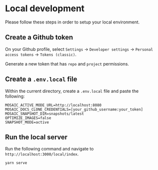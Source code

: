 # Local development

Please follow these steps in order to setup your local environment.

## Create a Github token

On your Github profile, select `Settings` &#8594; `Developer settings` &#8594; `Personal access tokens` &#8594; `Tokens (classic)`.

Generate a new token that has `repo` and `project` permissions.

## Create a `.env.local` file

Within the current directory, create a `.env.local` file and paste the following:

```
MOSAIC_ACTIVE_MODE_URL=http://localhost:8080
MOSAIC_DOCS_CLONE_CREDENTIALS=[your_github_username:your_token]
MOSAIC_SNAPSHOT_DIR=snapshots/latest
OPTIMIZE_IMAGES=false
SNAPSHOT_MODE=active
```

## Run the local server

Run the following command and navigate to `http://localhost:3000/local/index`.

```
yarn serve
```

